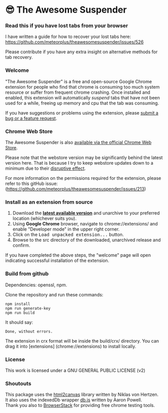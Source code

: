 # 😎 The Awesome Suspender

### Read this if you have lost tabs from your browser

I have written a guide for how to recover your lost tabs here: https://github.com/meteorplus/theawesomesuspender/issues/526

Please contribute if you have any extra insight on alternative methods for tab recovery.

### Welcome

"The Awesome Suspender" is a free and open-source Google Chrome extension for people who find that chrome is consuming too much system resource or suffer from frequent chrome crashing. Once installed and enabled, this extension will automatically *suspend* tabs that have not been used for a while, freeing up memory and cpu that the tab was consuming.

If you have suggestions or problems using the extension, please [submit a bug or a feature request](https://github.com/meteorplus/theawesomesuspender/issues/).

### Chrome Web Store

The Awesome Suspender is also [available via the official Chrome Web Store](https://chrome.google.com/webstore/detail/the-great-suspender/klbibkeccnjlkjkiokjodocebajanakg).

Please note that the webstore version may be significantly behind the latest version here. That is because I try to keep webstore updates down to a minimum due to their [disruptive effect](https://github.com/meteorplus/theawesomesuspender/issues/526).

For more information on the permissions required for the extension, please refer to this gitHub issue: (https://github.com/meteorplus/theawesomesuspender/issues/213)

### Install as an extension from source

1. Download the **[latest available version](https://github.com/meteorplus/theawesomesuspender/releases)** and unarchive to your preferred location (whichever suits you).
2. Using **Google Chrome** browser, navigate to chrome://extensions/ and enable "Developer mode" in the upper right corner.
3. Click on the <kbd>Load unpacked extension...</kbd> button.
4. Browse to the src directory of the downloaded, unarchived release and confirm.

If you have completed the above steps, the "welcome" page will open indicating successful installation of the extension.

### Build from github

Dependencies: openssl, npm.

Clone the repository and run these commands:
```
npm install
npm run generate-key
npm run build
```

It should say:
```
Done, without errors.
```

The extension in crx format will be inside the build/crx/ directory. You can drag it into [extensions] (chrome://extensions) to install locally.

### License

This work is licensed under a GNU GENERAL PUBLIC LICENSE (v2)

### Shoutouts

This package uses the [html2canvas](https://github.com/niklasvh/html2canvas) library written by Niklas von Hertzen.  
It also uses the indexedDb wrapper [db.js](https://github.com/aaronpowell/db.js) written by Aaron Powell.  
Thank you also to [BrowserStack](https://www.browserstack.com) for providing free chrome testing tools.
